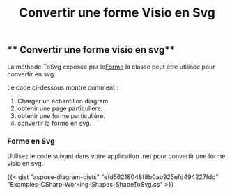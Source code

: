 ﻿---
title: Convertir une forme Visio en Svg
type: docs
weight: 10
url: /fr/net/convert-a-visio-shape-to-svg/
description: Cette section explique comment convertir une forme visio en svg avec Aspose.Diagram.
---
## ** Convertir une forme visio en svg**
 La méthode ToSvg exposée par le[Forme](http://www.aspose.com/api/net/diagram/aspose.diagram/shape) la classe peut être utilisée pour convertir en svg.

Le code ci-dessous montre comment :

1. Charger un échantillon diagram.
1. obtenir une page particulière.
1. obtenir une forme particulière.
1. convertir la forme en svg.
### **Forme en Svg**
Utilisez le code suivant dans votre application .net pour convertir une forme visio en svg.

{{< gist "aspose-diagram-gists" "efd56218048f8b0ab925efd494227fdd" "Examples-CSharp-Working-Shapes-ShapeToSvg.cs" >}}

